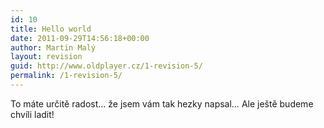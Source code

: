 ```yaml
---
id: 10
title: Hello world
date: 2011-09-29T14:56:18+00:00
author: Martin Malý
layout: revision
guid: http://www.oldplayer.cz/1-revision-5/
permalink: /1-revision-5/
---
```

To máte určitě radost&#8230; že jsem vám tak hezky napsal&#8230; Ale ještě budeme chvíli ladit!

<div id="google_plus_one">
  <g:plusone></g:plusone>
</div>

<div id="fb_send_like">
</div>